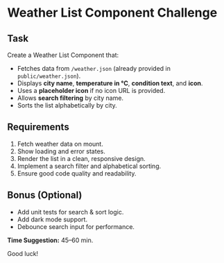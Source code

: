 # Weather List Component Challenge

## Task
Create a Weather List Component that:
- Fetches data from `/weather.json` (already provided in `public/weather.json`).
- Displays **city name**, **temperature in °C**, **condition text**, and **icon**.
- Uses a **placeholder icon** if no icon URL is provided.
- Allows **search filtering** by city name.
- Sorts the list alphabetically by city.

## Requirements
1. Fetch weather data on mount.
2. Show loading and error states.
3. Render the list in a clean, responsive design.
4. Implement a search filter and alphabetical sorting.
5. Ensure good code quality and readability.

## Bonus (Optional)
- Add unit tests for search & sort logic.
- Add dark mode support.
- Debounce search input for performance.

**Time Suggestion:** 45–60 min.

Good luck!
